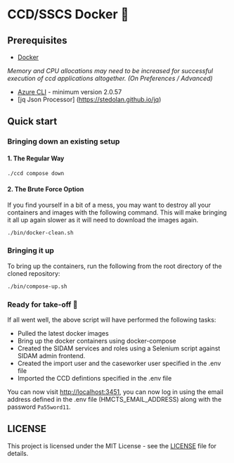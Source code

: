 # CCD/SSCS Docker :whale:

## Prerequisites

- [Docker](https://www.docker.com)

*Memory and CPU allocations may need to be increased for successful execution of ccd applications altogether. (On Preferences / Advanced)*

- [Azure CLI](https://docs.microsoft.com/en-us/cli/azure/install-azure-cli?view=azure-cli-latest) - minimum version 2.0.57 
- [jq Json Processor] (https://stedolan.github.io/jq)

## Quick start

### Bringing down an existing setup

#### 1. The Regular Way

```bash
./ccd compose down
```

#### 2. The Brute Force Option

If you find yourself in a bit of a mess, you may want to destroy all your containers and images with the following command. This will make bringing it all up again
slower as it will need to download the images again.

```bash
./bin/docker-clean.sh
```

### Bringing it up

To bring up the containers, run the following from the root directory of the cloned repository:

```bash
./bin/compose-up.sh
```

### Ready for take-off 🛫

If all went well, the above script will have performed the following tasks:

* Pulled the latest docker images
* Bring up the docker containers using docker-compose
* Created the SIDAM services and roles using a Selenium script against SIDAM admin frontend.
* Created the import user and the caseworker user specified in the .env file
* Imported the CCD defintions specified in the .env file

You can now visit [http://localhost:3451](http://localhost:3451), you can now log in using the email address defined in the .env file (HMCTS_EMAIL_ADDRESS) along with the password `Pa55word11`.

## LICENSE

This project is licensed under the MIT License - see the [LICENSE](LICENSE.md) file for details.